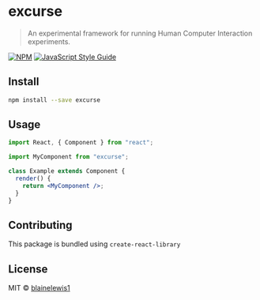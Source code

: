 # excurse

> An experimental framework for running Human Computer Interaction experiments.

[![NPM](https://img.shields.io/npm/v/excurse.svg)](https://www.npmjs.com/package/excurse) [![JavaScript Style Guide](https://img.shields.io/badge/code_style-standard-brightgreen.svg)](https://standardjs.com)

## Install

```bash
npm install --save excurse
```

## Usage

```jsx
import React, { Component } from "react";

import MyComponent from "excurse";

class Example extends Component {
  render() {
    return <MyComponent />;
  }
}
```

## Contributing

This package is bundled using `create-react-library`

## License

MIT © [blainelewis1](https://github.com/blainelewis1)
